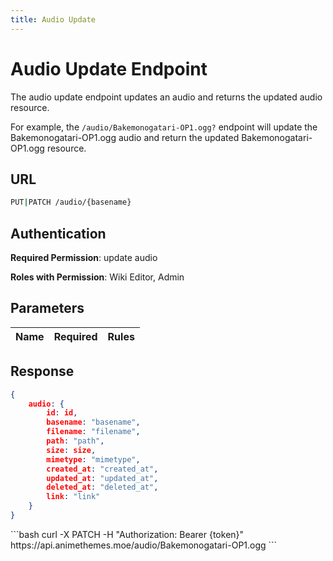 ```yaml
---
title: Audio Update
---
```


<Block>

# Audio Update Endpoint

The audio update endpoint updates an audio and returns the updated audio resource.

For example, the `/audio/Bakemonogatari-OP1.ogg?` endpoint will update the Bakemonogatari-OP1.ogg audio and return the updated Bakemonogatari-OP1.ogg resource.

## URL

```sh
PUT|PATCH /audio/{basename}
```

## Authentication

**Required Permission**: update audio

**Roles with Permission**: Wiki Editor, Admin

## Parameters

| Name       | Required | Rules                                  |
| :--------: | :------: | :------------------------------------- |

## Response

```json
{
    audio: {
        id: id,
        basename: "basename",
        filename: "filename",
        path: "path",
        size: size,
        mimetype: "mimetype",
        created_at: "created_at",
        updated_at: "updated_at",
        deleted_at: "deleted_at",
        link: "link"
    }
}
```

<Example>

<CURL>
```bash
curl -X PATCH -H "Authorization: Bearer {token}" https://api.animethemes.moe/audio/Bakemonogatari-OP1.ogg
```
</CURL>

</Example>

</Block>